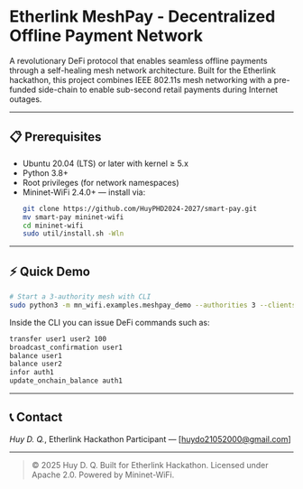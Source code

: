 # Etherlink MeshPay - Decentralized Offline Payment Network

A revolutionary DeFi protocol that enables seamless offline payments through a self-healing mesh network architecture. Built for the Etherlink hackathon, this project combines IEEE 802.11s mesh networking with a pre-funded side-chain to enable sub-second retail payments during Internet outages.

---

## 📋 Prerequisites

* Ubuntu 20.04 (LTS) or later with kernel ≥ 5.x
* Python 3.8+
* Root privileges (for network namespaces)
* Mininet-WiFi 2.4.0+ — install via:
  ```bash
  git clone https://github.com/HuyPHD2024-2027/smart-pay.git
  mv smart-pay mininet-wifi
  cd mininet-wifi
  sudo util/install.sh -Wln
  ```

---

## ⚡ Quick Demo

```bash
# Start a 3-authority mesh with CLI
sudo python3 -m mn_wifi.examples.meshpay_demo --authorities 3 --clients 0 --internet
```

Inside the CLI you can issue DeFi commands such as:
```bash
transfer user1 user2 100
broadcast_confirmation user1
balance user1
balance user2
infor auth1
update_onchain_balance auth1
```

---

## 📞 Contact

*Huy D. Q.*, Etherlink Hackathon Participant — [huydo21052000@gmail.com]

---

> © 2025 Huy D. Q. Built for Etherlink Hackathon. Licensed under Apache 2.0. Powered by Mininet-WiFi.